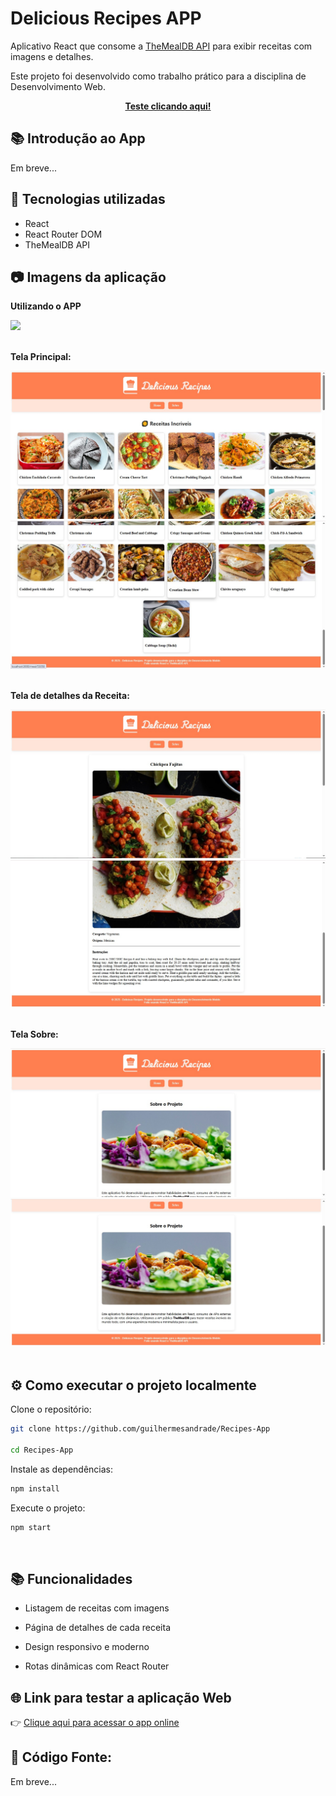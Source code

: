 # Delicious Recipes APP

Aplicativo React que consome a [TheMealDB API](https://www.themealdb.com/api.php) para exibir receitas com imagens e detalhes.

Este projeto foi desenvolvido como trabalho prático para a disciplina de Desenvolvimento Web.

**<p align=center><a href="https://recipes-app-guilhermesandrades-projects.vercel.app/">Teste clicando aqui!</a></p>**

## 📚 Introdução ao App

Em breve...

## 🚀 Tecnologias utilizadas

- React
- React Router DOM
- TheMealDB API


## 📷 Imagens da aplicação

**Utilizando o APP**

<img src="./readme_images/2025-04-2713-22-22-ezgif.com-video-to-gif-converter.gif"/>
<br/><br/>

**Tela Principal:**

<img src="./readme_images/home1.jpeg"/>
<img src="./readme_images/home2.jpeg"/>
<br/><br/>

**Tela de detalhes da Receita:**

<img src="./readme_images/receita1.jpeg"/>
<img src="./readme_images/receita2.jpeg"/>
<br/><br/>

**Tela Sobre:**

<img src="./readme_images/sobre1.jpeg"/>
<img src="./readme_images/sobre2.jpeg"/>
<br/><br/>

## ⚙️ Como executar o projeto localmente

Clone o repositório:

```bash
git clone https://github.com/guilhermesandrade/Recipes-App

cd Recipes-App
```
Instale as dependências:
```bash
npm install
```
Execute o projeto:
```bash
npm start
```
<br/>

## 📚 Funcionalidades

- Listagem de receitas com imagens

- Página de detalhes de cada receita

- Design responsivo e moderno

- Rotas dinâmicas com React Router

## 🌐 Link para testar a aplicação Web
👉 <a href="https://recipes-app-guilhermesandrades-projects.vercel.app/">Clique aqui para acessar o app online</a>

## 🔰 Código Fonte:

Em breve...
